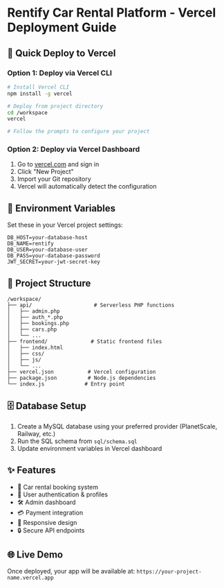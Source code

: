 # Rentify Car Rental Platform - Vercel Deployment Guide

## 🚀 Quick Deploy to Vercel

### Option 1: Deploy via Vercel CLI
```bash
# Install Vercel CLI
npm install -g vercel

# Deploy from project directory
cd /workspace
vercel

# Follow the prompts to configure your project
```

### Option 2: Deploy via Vercel Dashboard
1. Go to [vercel.com](https://vercel.com) and sign in
2. Click "New Project"
3. Import your Git repository
4. Vercel will automatically detect the configuration

## 🔧 Environment Variables

Set these in your Vercel project settings:

```
DB_HOST=your-database-host
DB_NAME=rentify
DB_USER=your-database-user
DB_PASS=your-database-password
JWT_SECRET=your-jwt-secret-key
```

## 📁 Project Structure

```
/workspace/
├── api/                    # Serverless PHP functions
│   ├── admin.php
│   ├── auth_*.php
│   ├── bookings.php
│   ├── cars.php
│   └── ...
├── frontend/              # Static frontend files
│   ├── index.html
│   ├── css/
│   ├── js/
│   └── ...
├── vercel.json           # Vercel configuration
├── package.json          # Node.js dependencies
└── index.js             # Entry point
```

## 🗄️ Database Setup

1. Create a MySQL database using your preferred provider (PlanetScale, Railway, etc.)
2. Run the SQL schema from `sql/schema.sql`
3. Update environment variables in Vercel dashboard

## ✨ Features

- 🚗 Car rental booking system
- 👤 User authentication & profiles
- 🛠️ Admin dashboard
- 💳 Payment integration
- 📱 Responsive design
- 🔒 Secure API endpoints

## 🌐 Live Demo

Once deployed, your app will be available at:
`https://your-project-name.vercel.app`